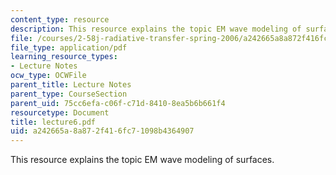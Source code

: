 ```yaml
---
content_type: resource
description: This resource explains the topic EM wave modeling of surfaces.
file: /courses/2-58j-radiative-transfer-spring-2006/a242665a8a872f416fc71098b4364907_lecture6.pdf
file_type: application/pdf
learning_resource_types:
- Lecture Notes
ocw_type: OCWFile
parent_title: Lecture Notes
parent_type: CourseSection
parent_uid: 75cc6efa-c06f-c71d-8410-8ea5b6b661f4
resourcetype: Document
title: lecture6.pdf
uid: a242665a-8a87-2f41-6fc7-1098b4364907
---
```

This resource explains the topic EM wave modeling of surfaces.